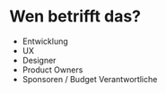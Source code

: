 # Wen betrifft das?

- Entwicklung
- UX
- Designer
- Product Owners
- Sponsoren / Budget Verantwortliche